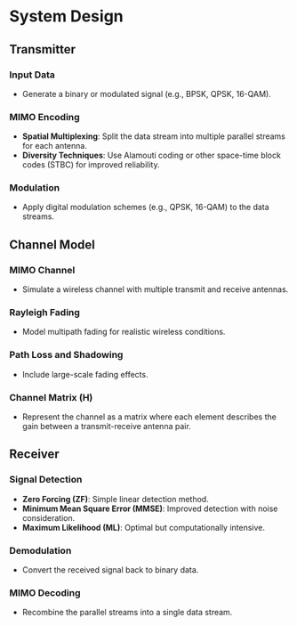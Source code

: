 # System Design

## Transmitter

### Input Data

- Generate a binary or modulated signal (e.g., BPSK, QPSK, 16-QAM).

### MIMO Encoding

- **Spatial Multiplexing**: Split the data stream into multiple parallel streams for each antenna.
- **Diversity Techniques**: Use Alamouti coding or other space-time block codes (STBC) for improved reliability.

### Modulation

- Apply digital modulation schemes (e.g., QPSK, 16-QAM) to the data streams.

## Channel Model

### MIMO Channel

- Simulate a wireless channel with multiple transmit and receive antennas.

### Rayleigh Fading

- Model multipath fading for realistic wireless conditions.

### Path Loss and Shadowing

- Include large-scale fading effects.

### Channel Matrix (H)

- Represent the channel as a matrix where each element describes the gain between a transmit-receive antenna pair.

## Receiver

### Signal Detection

- **Zero Forcing (ZF)**: Simple linear detection method.
- **Minimum Mean Square Error (MMSE)**: Improved detection with noise consideration.
- **Maximum Likelihood (ML)**: Optimal but computationally intensive.

### Demodulation

- Convert the received signal back to binary data.

### MIMO Decoding

- Recombine the parallel streams into a single data stream.
